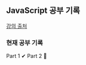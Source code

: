## JavaScript 공부 기록

[강의 출처](https://www.udemy.com/course/the-complete-javascript-course/)


### 현재 공부 기록
Part 1 ✔
Part 2 👀
